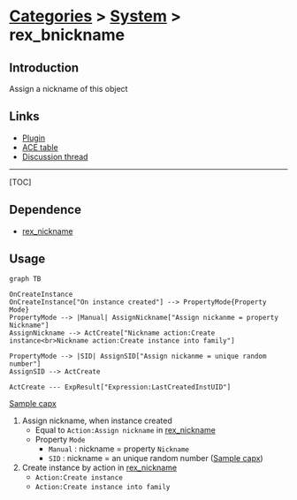 # [Categories](categories.index.html) > [System](system.index.html) > rex_bnickname

## Introduction

Assign a nickname of this object

## Links

- [Plugin](https://rexrainbow.github.io/C2RexDoc/repo/rex_bnickname.7z)
- [ACE table](https://rexrainbow.github.io/C2RexDoc/c2rexpluginsACE/plugin_rex_nickname.html)
- [Discussion thread](https://www.scirra.com/forum/plugin-nickname-behavior-nickname_t74522)


----

[TOC]

## Dependence

- [rex_nickname](rex_nickname.html)

## Usage

```mermaid
graph TB

OnCreateInstance
OnCreateInstance["On instance created"] --> PropertyMode{Property Mode}
PropertyMode --> |Manual| AssignNickname["Assign nickanme = property Nickname"]
AssignNickname --> ActCreate["Nickname action:Create instance<br>Nickname action:Create instance into family"]

PropertyMode --> |SID| AssignSID["Assign nickanme = unique random number"]
AssignSID --> ActCreate

ActCreate --- ExpResult["Expression:LastCreatedInstUID"]
```

[Sample capx](https://onedrive.live.com/redir?resid=7497FD5EC94476E!256&authkey=!AH5dJV3CHDMMfh4&ithint=file%2c.capx)

1. Assign nickname, when instance created
   - Equal to `Action:Assign nickname` in [rex_nickname](rex_nickname.html)
   - Property `Mode`
     - `Manual` : nickname = property `Nickname`
     - `SID` : nickname = an unique random number  ([Sample capx](https://onedrive.live.com/redir?resid=7497FD5EC94476E!471&authkey=!AA7oz2AgtPy4GAA&ithint=file%2c.capx))
2. Create instance by action in [rex_nickname](rex_nickname.html)
   - `Action:Create instance`
   - `Action:Create instance into family`